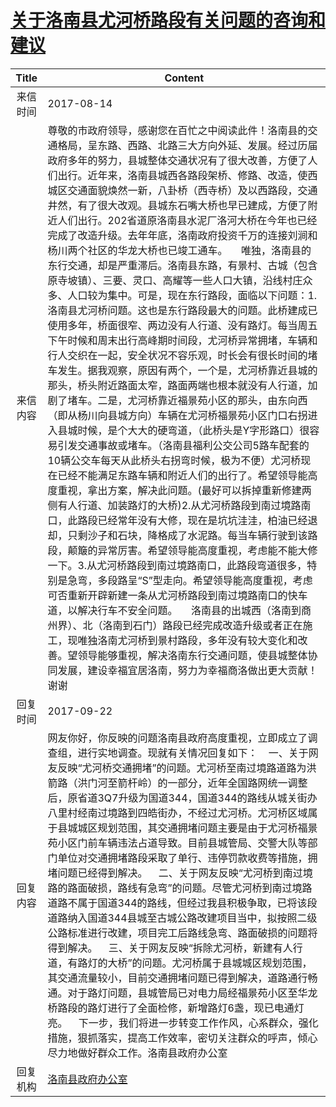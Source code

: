 # <a href="http://www.shangluo.gov.cn/zmhd/ldxxxx.jsp?urltype=leadermail.LeaderMailContentUrl&wbtreeid=1112&leadermailid=4285">关于洛南县尤河桥路段有关问题的咨询和建议</a>
|Title|Content|
|:---:|---|
|来信时间|2017-08-14|
|来信内容|尊敬的市政府领导，感谢您在百忙之中阅读此件！洛南县的交通格局，呈东路、西路、北路三大方向外延、发展。经过历届政府多年的努力，县城整体交通状况有了很大改善，方便了人们出行。近年来，洛南县城西各路段架桥、修路、改造，使西城区交通面貌焕然一新，八卦桥（西寺桥）及以西路段，交通井然，有了很大改观。县城东石嘴大桥也早已建成，方便了附近人们出行。202省道原洛南县水泥厂洛河大桥在今年也已经完成了改造升级。去年年底，洛南政府投资千万的连接刘涧和杨川两个社区的华龙大桥也已竣工通车。     唯独，洛南县的东行交通，却是严重滞后。洛南县东路，有景村、古城（包含原寺坡镇）、三要、灵口、高耀等一些人口大镇，沿线村庄众多、人口较为集中。可是，现在东行路段，面临以下问题：1.洛南县尤河桥问题。这也是东行路段最大的问题。此桥建成已使用多年，桥面很窄、两边没有人行道、没有路灯。每当周五下午时候和周末出行高峰期时间段，尤河桥异常拥堵，车辆和行人交织在一起，安全状况不容乐观，时长会有很长时间的堵车发生。据我观察，原因有两个，一个是，尤河桥靠近县城的那头，桥头附近路面太窄，路面两端也根本就没有人行道，加剧了堵车。二是，尤河桥靠近福景苑小区的那头，由东向西（即从杨川向县城方向）车辆在尤河桥福景苑小区门口右拐进入县城时候，是个大大的硬弯道，（此桥头是Y字形路口）很容易引发交通事故或堵车。（洛南县福利公交公司5路车配套的10辆公交车每天从此桥头右拐弯时候，极为不便）尤河桥现在已经不能满足东路车辆和附近人们的出行了。希望领导能高度重视，拿出方案，解决此问题。(最好可以拆掉重新修建两侧有人行道、加装路灯的大桥)2.从尤河桥路段到南过境路南口，此路段已经常年没有大修，现在是坑坑洼洼，柏油已经退却，只剩沙子和石块，降格成了水泥路。每当车辆行驶到该路段，颠簸的异常厉害。希望领导能高度重视，考虑能不能大修一下。3.从尤河桥路段到南过境路南口，此路段弯道很多，特别是急弯，多段路呈“S”型走向。希望领导能高度重视，考虑可否重新开辟新建一条从尤河桥路段到南过境路南口的快车道，以解决行车不安全问题。     洛南县的出城西（洛南到商州界）、北（洛南到石门）路段已经完成改造升级或者正在施工，现唯独洛南尤河桥到景村路段，多年没有较大变化和改善。望领导能够重视，解决洛南东行交通问题，使县城整体协同发展，建设幸福宜居洛南，努力为幸福商洛做出更大贡献！谢谢|
|回复时间|2017-09-22|
|回复内容|网友你好，你反映的问题洛南县政府高度重视，立即成立了调查组，进行实地调查。现就有关情况回复如下：    一、关于网友反映“尤河桥交通拥堵”的问题。尤河桥至南过境路道路为洪箭路（洪门河至箭杆岭）的一部分，近年全国路网统一调整后，原省道3Q7升级为国道344，国道344的路线从城关街办八里村经南过境路到四皓街办，不经过尤河桥。尤河桥区域属于县城城区规划范围，其交通拥堵问题主要是由于尤河桥福景苑小区门前车辆违法占道导致。目前县城管局、交警大队等部门单位对交通拥堵路段采取了单行、违停罚款收费等措施，拥堵问题已经得到解决。    二、关于网友反映“尤河桥到南过境路的路面破损，路线有急弯”的问题。尽管尤河桥到南过境路道路不属于国道344的路线，但经过我县积极争取，已将该段道路纳入国道344县城至古城公路改建项目当中，拟按照二级公路标准进行改建，项目完工后路线急弯、路面破损的问题将得到解决。    三、关于网友反映“拆除尤河桥，新建有人行道，有路灯的大桥”的问题。尤河桥属于县城城区规划范围，其交通流量较小，目前交通拥堵问题已得到解决，道路通行畅通。对于路灯问题，县城管局已对电力局经福景苑小区至华龙桥路段的路灯进行了全面检修，新增路灯6盏，现已电通灯亮。    下一步，我们将进一步转变工作作风，心系群众，强化措施，狠抓落实，提高工作效率，密切关注群众的呼声，倾心尽力地做好群众工作。洛南县政府办公室|
|回复机构|<a href="../../categories/agencies/洛南县政府办公室.md">洛南县政府办公室</a>|
